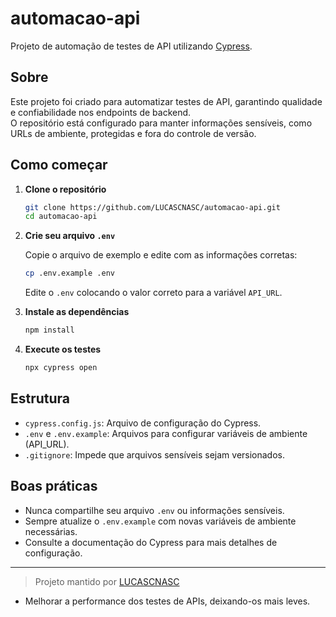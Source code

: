 # automacao-api

Projeto de automação de testes de API utilizando [Cypress](https://www.cypress.io/).

## Sobre

Este projeto foi criado para automatizar testes de API, garantindo qualidade e confiabilidade nos endpoints de backend.  
O repositório está configurado para manter informações sensíveis, como URLs de ambiente, protegidas e fora do controle de versão.

## Como começar

1. **Clone o repositório**

   ```sh
   git clone https://github.com/LUCASCNASC/automacao-api.git
   cd automacao-api
   ```

2. **Crie seu arquivo `.env`**

   Copie o arquivo de exemplo e edite com as informações corretas:
   ```sh
   cp .env.example .env
   ```

   Edite o `.env` colocando o valor correto para a variável `API_URL`.

3. **Instale as dependências**

   ```sh
   npm install
   ```

4. **Execute os testes**

   ```sh
   npx cypress open
   ```

## Estrutura

- `cypress.config.js`: Arquivo de configuração do Cypress.
- `.env` e `.env.example`: Arquivos para configurar variáveis de ambiente (API_URL).
- `.gitignore`: Impede que arquivos sensíveis sejam versionados.

## Boas práticas

- Nunca compartilhe seu arquivo `.env` ou informações sensíveis.
- Sempre atualize o `.env.example` com novas variáveis de ambiente necessárias.
- Consulte a documentação do Cypress para mais detalhes de configuração.

---

> Projeto mantido por [LUCASCNASC](https://github.com/LUCASCNASC)

- Melhorar a performance dos testes de APIs, deixando-os mais leves.